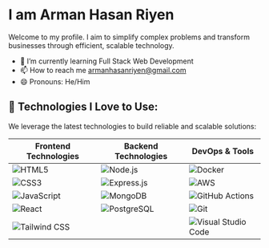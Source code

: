 # I am Arman Hasan Riyen

Welcome to my profile. I aim to simplify complex problems and transform businesses through efficient, scalable technology.<br>

- 🌱 I’m currently learning Full Stack Web Development
- 📫 How to reach me armanhasanriyen@gmail.com
- 😄 Pronouns: He/Him

## 🚀 Technologies I Love to Use:

We leverage the latest technologies to build reliable and scalable solutions:

| Frontend Technologies                                                                                          | Backend Technologies                                                                                      | DevOps & Tools                                                                                                           |
| -------------------------------------------------------------------------------------------------------------- | --------------------------------------------------------------------------------------------------------- | ------------------------------------------------------------------------------------------------------------------------ |
| ![HTML5](https://img.shields.io/badge/-HTML5-E34F26?logo=html5&logoColor=white&style=flat)                     | ![Node.js](https://img.shields.io/badge/-Node.js-339933?logo=node.js&logoColor=white&style=flat)          | ![Docker](https://img.shields.io/badge/-Docker-2496ED?logo=docker&logoColor=white&style=flat)                            |
| ![CSS3](https://img.shields.io/badge/-CSS3-1572B6?logo=css3&logoColor=white&style=flat)                        | ![Express.js](https://img.shields.io/badge/-Express.js-000000?logo=express&logoColor=white&style=flat)    | ![AWS](https://img.shields.io/badge/-AWS-232F3E?logo=amazon-aws&logoColor=white&style=flat)                              |
| ![JavaScript](https://img.shields.io/badge/-JavaScript-F7DF1E?logo=javascript&logoColor=black&style=flat)      | ![MongoDB](https://img.shields.io/badge/-MongoDB-47A248?logo=mongodb&logoColor=white&style=flat)          | ![GitHub Actions](https://img.shields.io/badge/-GitHub_Actions-2088FF?logo=github-actions&logoColor=white&style=flat)    |
| ![React](https://img.shields.io/badge/-React-61DAFB?logo=react&logoColor=black&style=flat)                     | ![PostgreSQL](https://img.shields.io/badge/-PostgreSQL-336791?logo=postgresql&logoColor=white&style=flat) | ![Git](https://img.shields.io/badge/-Git-F05032?logo=git&logoColor=white&style=flat)                                     |
| ![Tailwind CSS](https://img.shields.io/badge/-TailwindCSS-06B6D4?logo=tailwind-css&logoColor=white&style=flat) |                                                                                                           | ![Visual Studio Code](https://img.shields.io/badge/-VS%20Code-007ACC?logo=visual-studio-code&logoColor=white&style=flat) |

